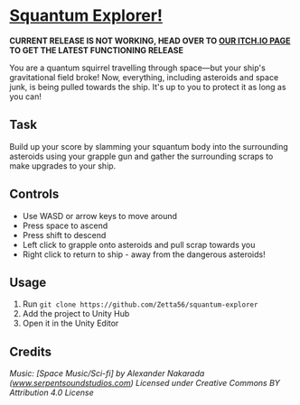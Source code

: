 # [Squantum Explorer!](https://itch.io/jam/gmtk-2021/rate/1083075)

**CURRENT RELEASE IS NOT WORKING, HEAD OVER TO [OUR ITCH.IO PAGE](https://itch.io/jam/gmtk-2021/rate/1083075) TO GET THE LATEST FUNCTIONING RELEASE**

You are a quantum squirrel travelling through space—but your ship's gravitational field broke! Now, everything, including asteroids and space junk, is being pulled towards the ship. It's up to you to protect it as long as you can!

## Task

Build up your score by slamming your squantum body into the surrounding asteroids using your grapple gun and gather the surrounding scraps to make upgrades to your ship.

## Controls

- Use WASD or arrow keys to move around
- Press space to ascend
- Press shift to descend
- Left click to grapple onto asteroids and pull scrap towards you
- Right click to return to ship - away from the dangerous asteroids!

## Usage
1. Run `git clone https://github.com/Zetta56/squantum-explorer`
2. Add the project to Unity Hub
3. Open it in the Unity Editor

## Credits

*Music: [Space Music/Sci-fi] by Alexander Nakarada (www.serpentsoundstudios.com)
Licensed under Creative Commons BY Attribution 4.0 License*
